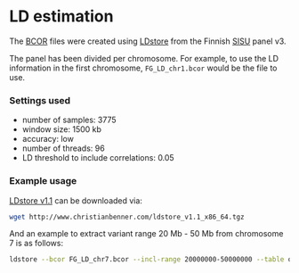 # LD estimation

The [BCOR](http://www.christianbenner.com/) files were created using [LDstore](http://www.christianbenner.com/) from the Finnish [SISU](sisu-reference-panel.md) panel v3. 

The panel has been divided per chromosome. For example, to use the LD information in the first chromosome, `FG_LD_chr1.bcor` would be the file to use.

### **Settings used** 

* number of samples: 3775 
* window size: 1500 kb 
* accuracy: low 
* number of threads: 96 
* LD threshold to include correlations: 0.05

### Example usage

[LDstore v1.1](http://www.christianbenner.com/ldstore_v1.1_x86_64.tgz) can be downloaded via: 

```bash
wget http://www.christianbenner.com/ldstore_v1.1_x86_64.tgz
```

And an example to extract variant range 20 Mb - 50 Mb from chromosome 7 is as follows:

```bash
ldstore --bcor FG_LD_chr7.bcor --incl-range 20000000-50000000 --table output_file_name.table
```



